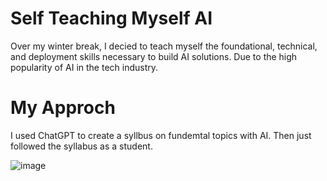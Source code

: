 # Self Teaching Myself AI 
Over my winter break, I decied to teach myself the foundational, technical, and deployment skills necessary to build AI solutions. Due to the high popularity of AI in the tech industry. 

# My Approch 
I used ChatGPT to create a syllbus on fundemtal topics with AI. Then just followed the syllabus as a student. 

![image](https://github.com/user-attachments/assets/710a9a7d-fb18-485a-93b7-19ca704ffe07)
